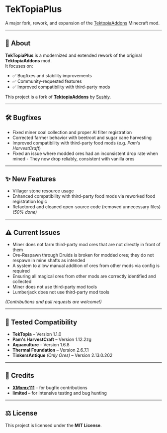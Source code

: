 # TekTopiaPlus

A major fork, rework, and expansion of the [TektopiaAddons](https://github.com/Sushiy/TektopiaAddons) Minecraft mod.

---

## 📖 About

**TekTopiaPlus** is a modernized and extended rework of the original **TektopiaAddons** mod.  
It focuses on:

- ✅ Bugfixes and stability improvements
- ✅ Community-requested features
- ✅ Improved compatibility with third-party mods

This project is a fork of **[TektopiaAddons](https://github.com/Sushiy/TektopiaAddons)** by [Sushiy](https://github.com/Sushiy).

---

## 🛠️ Bugfixes

- Fixed miner coal collection and proper AI filter registration
- Corrected farmer behavior with beetroot and sugar cane harvesting
- Improved compatibility with third-party food mods (e.g. *Pam's HarvestCraft*)
- Fixed an issue where modded ores had an inconsistent drop rate when mined - They now drop reliably, consistent with vanilla ores

---

## ✨ New Features

- Villager stone resource usage
- Enhanced compatibility with third-party food mods via reworked food registration logic
- Refactored and cleaned open-source code (removed unnecessary files) *(50% done)*

---

## ⚠️ Current Issues

- Miner does not farm third-party mod ores that are not directly in front of them
- Ore-Respawn through Druids is broken for modded ores; they do not respawn in mine shafts as intended
- A system to allow manual addition of ores from other mods via config is required
- Ensuring all magical ores from other mods are correctly identified and collected
- Miner does not use third-party mod tools
- Lumberjack does not use third-party mod tools

*(Contributions and pull requests are welcome!)*

---

## 🔗 Tested Compatibility

- **TekTopia** – Version 1.1.0
- **Pam's HarvestCraft** – Version 1.12.2zg
- **Aquaculture** – Version 1.6.8
- **Thermal Foundation** – Version 2.6.7.1
- **TinkersAntique** _(Only Ores)_ – Version 2.13.0.202

---

## 🙌 Credits

- **[XMxmx111](https://github.com/XMxmx111)** – for bugfix contributions
- **limited** – for intensive testing and bug hunting

---

## ⚖️ License

This project is licensed under the **MIT License**.